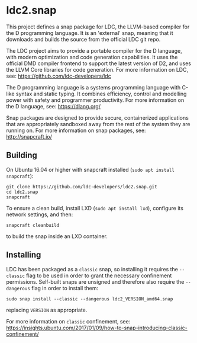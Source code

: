 ldc2.snap
=========

This project defines a snap package for LDC, the LLVM-based compiler for
the D programming language.  It is an 'external' snap, meaning that it
downloads and builds the source from the official LDC git repo.

The LDC project aims to provide a portable compiler for the D language,
with modern optimization and code generation capabilities.  It uses the
official DMD compiler frontend to support the latest version of D2, and
uses the LLVM Core libraries for code generation.  For more information
on LDC, see: https://github.com/ldc-developers/ldc

The D programming language is a systems programming language with C-like
syntax and static typing.  It combines efficiency, control and modelling
power with safety and programmer productivity.  For more information on
the D language, see: https://dlang.org/

Snap packages are designed to provide secure, containerized applications
that are appropriately sandboxed away from the rest of the system they
are running on.  For more information on snap packages, see:
http://snapcraft.io/


Building
--------

On Ubuntu 16.04 or higher with snapcraft installed
(`sudo apt install snapcraft`):

    git clone https://github.com/ldc-developers/ldc2.snap.git
    cd ldc2.snap
    snapcraft

To ensure a clean build, install LXD (`sudo apt install lxd`), configure
its network settings, and then:

    snapcraft cleanbuild

to build the snap inside an LXD container.


Installing
----------

LDC has been packaged as a `classic` snap, so installing it requires the
`--classic` flag to be used in order to grant the necessary confinement
permissions.  Self-built snaps are unsigned and therefore also require
the `--dangerous` flag in order to install them:

    sudo snap install --classic --dangerous ldc2_VERSION_amd64.snap

replacing `VERSION` as appropriate.

For more information on `classic` confinement, see:
https://insights.ubuntu.com/2017/01/09/how-to-snap-introducing-classic-confinement/
